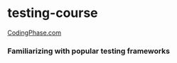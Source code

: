 # testing-course 
[CodingPhase.com](https://www.codingphase.com)

### Familiarizing with popular testing frameworks

